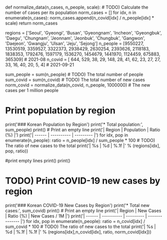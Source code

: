 def normalize_data(n_cases, n_people, scale):
    # TODO) Calculate the number of cases per its population
    norm_cases = []
    for idx, n in enumerate(n_cases):
        norm_cases.append(n_covid[idx] / n_people[idx] * scale)
    return norm_cases

regions  = ['Seoul', 'Gyeongi', 'Busan', 'Gyeongnam', 'Incheon', 'Gyeongbuk', 'Daegu', 'Chungnam', 'Jeonnam', 'Jeonbuk', 'Chungbuk', 'Gangwon', 'Daejeon', 'Gwangju', 'Ulsan', 'Jeju', 'Sejong']
n_people = [9550227,  13530519, 3359527,     3322373,   2938429,     2630254, 2393626,    2118183,   1838353,   1792476,    1597179,   1536270,   1454679,   1441970, 1124459, 675883,   365309] # 2021-08
n_covid  = [    644,       529,      38,          29,       148,          28,      41,         62,        23,        27,         27,        33,        16,        40,      20,      5,        4] # 2021-09-21

sum_people = sum(n_people) # TODO) The total number of people
sum_covid  = sum(n_covid) # TODO) The total number of new cases
norm_covid = normalize_data(n_covid, n_people, 1000000) # The new cases per 1 million people

# Print population by region

print('### Korean Population by Region')
print('* Total population:', sum_people)
print() # Print an empty line
print('| Region | Population | Ratio (%) |')
print('| ------ | ---------- | --------- |')
for idx, pop in enumerate(n_people):
    ratio = n_people[idx] / sum_people * 100        # TODO) The ratio of new cases to the total
    print('| %s | %d | %.1f |' % (regions[idx], pop, ratio))

#print empty lines
print()
print()

# TODO) Print COVID-19 new cases by region
print('### Korean COVID-19 New Cases by Region')
print('* Total new cases:', sum_covid)
print() # Print an empty line
print('| Region | New Cases | Ratio (%) | New Cases / 1M |')
print('| ------ | ---------- | --------- | -------------- |')
for idx, pop in enumerate(n_people):
    ratio = n_covid[idx] / sum_covid * 100         # TODO) The ratio of new cases to the total
    print('| %s | %d | %.1f | %.1f |' % (regions[idx],n_covid[idx], ratio, norm_covid[idx]))